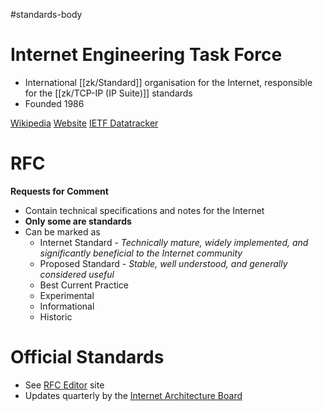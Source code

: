 #standards-body 
# Internet Engineering Task Force

- International [[zk/Standard]] organisation for the Internet, responsible for the [[zk/TCP-IP (IP Suite)]] standards
- Founded 1986

[Wikipedia](https://en.wikipedia.org/wiki/Internet_Engineering_Task_Force)
[Website](https://www.ietf.org/)
[IETF Datatracker](https://datatracker.ietf.org/)

# RFC
**Requests for Comment**

- Contain technical specifications and notes for the Internet
- **Only some are standards**
- Can be marked as
	- Internet Standard - *Technically mature, widely implemented, and significantly beneficial to the Internet community*
	- Proposed Standard - *Stable, well understood, and generally considered useful*
	- Best Current Practice
	- Experimental
	- Informational
	- Historic

# Official Standards
- See [RFC Editor](https://www.rfc-editor.org/standards) site
- Updates quarterly by the [Internet Architecture Board](https://www.iab.org/)

